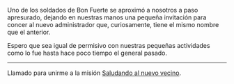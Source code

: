 Uno de los soldados de Bon Fuerte se aproximó a nosotros a paso apresurado, dejando en nuestras manos una pequeña invitación para concer al nuevo administrador que, curiosamente, tiene el mismo nombre que el anterior.

Espero que sea igual de permisivo con nuestras pequeñas actividades como lo fue hasta hace poco tiempo el general pasado.

---

Llamado para unirme a la misión [Saludando al nuevo vecino](../../Saludar%20al%20nuevo%20vecino.md).
